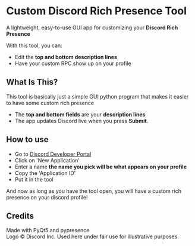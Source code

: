 # Custom Discord Rich Presence Tool

A lightweight, easy-to-use GUI app for customizing your **Discord Rich Presence**  

With this tool, you can:
- Edit the **top and bottom description lines**
- Have your custom RPC show up on your profile

## What Is This?

This tool is basically just a simple GUI python program that makes it easier to have some custom rich presence  
- The **top and bottom fields** are your **description lines**
- The app updates Discord live when you press **Submit**.

## How to use

- Go to [Discord Developer Portal](https://discord.com/developers/applications/)
- Click on 'New Application'
- Enter a name **the name you pick will be what appears on your profile**
- Copy the 'Application ID'
- Put it in the tool

And now as long as you have the tool open, you will have a custom rich presence on your discord profile!

## Credits

Made with PyQt5 and pypresence  
Logo © Discord Inc. Used here under fair use for illustrative purposes.




